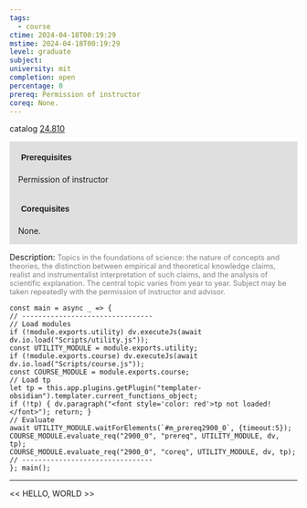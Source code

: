 ```yaml
---
tags:
  - course
ctime: 2024-04-18T00:19:29
mstime: 2024-04-18T00:19:29
level: graduate
subject: 
university: mit
completion: open
percentage: 0
prereq: Permission of instructor
coreq: None.
---
```


catalog [24.810](http://student.mit.edu/catalog/m24a.html#24.810)

<span style="display: block; padding: 15px; background-color: rgb(100, 100, 100, 0.2);"><font id="m_prereq2900_0" style="display: block; font-family: Arial, sans-serif; font-weight: bold; padding: 5px">Prerequisites</font><br><span id="prereq2900_0">Permission of instructor</span></span>
<span style="display: block; padding: 15px; background-color: rgb(100, 100, 100, 0.2);"><font id="m_coreq2900_0" style="display: block; font-family: Arial, sans-serif; font-weight: bold; padding: 5px">Corequisites</font><br><span id="coreq2900_0">None.</span></span>

<font style="">Description:</font>
<font style="color: grey; font-size: 0.8rem;">Topics in the foundations of science: the nature of concepts and theories, the distinction between empirical and theoretical knowledge claims, realist and instrumentalist interpretation of such claims, and the analysis of scientific explanation. The central topic varies from year to year. Subject may be taken repeatedly with the permission of instructor and advisor.</font>

```dataviewjs
const main = async _ => {
// --------------------------------
// Load modules
if (!module.exports.utility) dv.executeJs(await dv.io.load("Scripts/utility.js"));
const UTILITY_MODULE = module.exports.utility;
if (!module.exports.course) dv.executeJs(await dv.io.load("Scripts/course.js"));
const COURSE_MODULE = module.exports.course;
// Load tp
let tp = this.app.plugins.getPlugin("templater-obsidian").templater.current_functions_object;
if (!tp) { dv.paragraph("<font style='color: red'>tp not loaded!</font>"); return; }
// Evaluate
await UTILITY_MODULE.waitForElements(`#m_prereq2900_0`, {timeout:5});
COURSE_MODULE.evaluate_req("2900_0", "prereq", UTILITY_MODULE, dv, tp);
COURSE_MODULE.evaluate_req("2900_0", "coreq", UTILITY_MODULE, dv, tp);
// --------------------------------
}; main();
```

---

<< HELLO, WORLD >>
